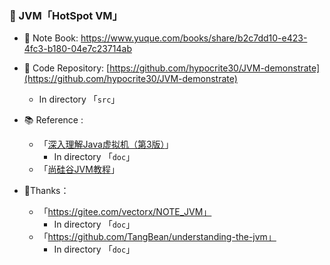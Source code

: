 ### 📌 JVM「HotSpot VM」



- 📕 Note Book: https://www.yuque.com/books/share/b2c7dd10-e423-4fc3-b180-04e7c23714ab
- 📂 Code Repository: [https://github.com/hypocrite30/JVM-demonstrate](https://github.com/hypocrite30/JVM-demonstrate)
  
  - In directory 「`src`」
- 📚 Reference :  
  - 「[深入理解Java虚拟机（第3版）](https://book.douban.com/subject/34907497/)」
    - In directory 「`doc`」
  - 「[尚硅谷JVM教程](https://www.bilibili.com/video/BV1PJ411n7xZ)」

- 🍬Thanks：
  - 「https://gitee.com/vectorx/NOTE_JVM」
    - In directory 「`doc`」
  - 「https://github.com/TangBean/understanding-the-jvm」
    - In directory 「`doc`」



